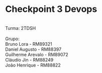 # Checkpoint 3 Devops
<br/>
Turma: 2TDSH
<br/>
<br/>
Grupo:<br/>
Bruno Lora - RM89321<br/>
Daniel Augusto - RM88397<br/>
Guilherme Arevalo - RM89072<br/>
Cláudio Jin - RM88249<br/>
João Henrique - RM88822<br/>
<br/>

